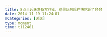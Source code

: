 ```yaml
---
title: 8点半起来准备写作业，结果玩到现在快吃饭了😳😳
date: 2014-11-29 11:24:01
mCategories: [说说]
type: moment
time: t112401
---
```


<div id="pics-20141129112401"></div>

<script src="/lib/moment/pics.js"></script>
<script>
var data = [
    {"link": "2014-11-29_000000.webp", "type": "shuoshuo"},
    {"link": "2014-11-29_000001.jpeg", "type": "shuoshuo"}
];
picsRender(data, "pics-20141129112401");
</script>
